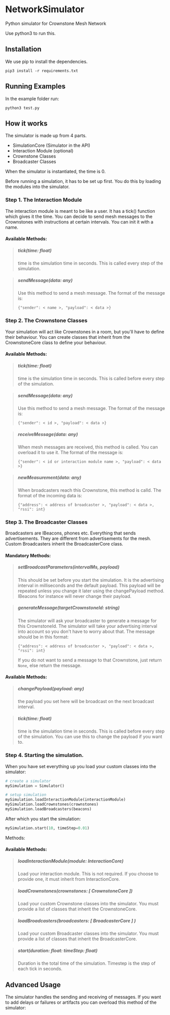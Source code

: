 # NetworkSimulator
Python simulator for Crownstone Mesh Network

Use python3 to run this.

## Installation

We use pip to install the dependencies.

```
pip3 install -r requirements.txt
```

## Running Examples

In the example folder run:

```
python3 test.py
```

## How it works

The simulator is made up from 4 parts.
- SimulationCore (Simulator in the API)
- Interaction Module (optional)
- Crownstone Classes
- Broadcaster Classes

When the simulator is instantiated, the time is 0.

Before running a simulation, it has to be set up first. You do this by loading the modules into the simulator.

### Step 1. The Interaction Module

The interaction module is meant to be like a user. It has a tick() function which gives it the time. You can decide to send mesh messages to
the Crownstones with instructions at certain intervals. You can init it with a name.

#### Available Methods:

> ##### tick(time: float)
> time is the simulation time in seconds. This is called every step of the simulation.


> ##### sendMessage(data: any)
> Use this method to send a mesh message. The format of the message is:
>
>```{"sender": < name >, "payload": < data >}```


### Step 2. The Crownstone Classes

Your simulation will act like Crownstones in a room, but you'll have to define their behaviour. You can create classes that inherit from the CrownstoneCore class to define
your behaviour.

#### Available Methods:

> ##### tick(time: float)
> time is the simulation time in seconds. This is called before every step of the simulation.


> ##### sendMessage(data: any)
> Use this method to send a mesh message. The format of the message is:
>
>```{"sender": < id >, "payload": < data >}```


> ##### receiveMessage(data: any)
> When mesh messages are received, this method is called. You can overload it to use it.
 The format of the message is:
>
>```{"sender": < id or interaction module name >, "payload": < data >}```


> ##### newMeasurement(data: any)
> When broadcasters reach this Crownstone, this method is calld. The format of the incoming data is:
>
>```{"address": < address of broadcaster >, "payload": < data >, "rssi": int}```


### Step 3. The Broadcaster Classes

Broadcasters are IBeacons, phones etc. Everything that sends advertisements. They are different from advertisements for the mesh.
Custom Broadcasters inherit the BroadcasterCore class.


#### Mandatory Methods:

> ##### setBroadcastParameters(intervalMs, payload)
> This should be set before you start the simulation. It is the advertising interval in milliseconds and the default payload. This payload will be repeated unless you change it later using the changePayload method.
> IBeacons for instance will never change their payload.

> ##### generateMessage(targetCrownstoneId: string)
> The simulator will ask your broadcaster to generate a message for this CrownstoneId. The simulator will take your advertising interval into account so you don't have to worry about that.
> The message should be in this format:
>
>```{"address": < address of broadcaster >, "payload": < data >, "rssi": int}```
>
> If you do not want to send a message to that Crownstone, just return ```None```, else return the message.

#### Available Methods:

> ##### changePayload(payload: any)
> the payload you set here will be broadcast on the next broadcast interval.


> ##### tick(time: float)
> time is the simulation time in seconds. This is called before every step of the simulation. You can use this to change the payload if you want to.


### Step 4. Starting the simulation.

When you have set everything up you load your custom classes into the simulator:
```python
# create a simulator
mySimulation = Simulator()

# setup simulation
mySimulation.loadInteractionModule(interactionModule)
mySimulation.loadCrownstones(crownstones)
mySimulation.loadBroadcasters(beacons)
```

After which you start the simulation:
```python
mySimulation.start(10, timeStep=0.01)
```

Methods:

#### Available Methods:

> ##### loadInteractionModule(module: InteractionCore)
> Load your interaction module. This is not required. If you choose to provide one, it must inherit from InteractionCore.


> ##### loadCrownstones(crownstones: [ CrownstoneCore ])
> Load your custom Crownstone classes into the simulator. You must provide a list of classes that inherit the CrownstoneCore.


> ##### loadBroadcasters(broadcasters: [ BroadcasterCore ] )
> Load your custom Broadcaster classes into the simulator. You must provide a list of classes that inherit the BroadcasterCore.


> ##### start(duration: float: timeStep: float)
> Duration is the total time of the simulation. Timestep is the step of each tick in seconds.


## Advanced Usage

The simulator handles the sending and receiving of messages. If you want to add delays or failures or artifacts you can overload this method of the simulator:

